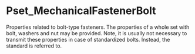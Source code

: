 # Pset_MechanicalFastenerBolt

Properties related to bolt-type fasteners. The properties of a whole set with bolt, washers and nut may be provided. Note, it is usually not necessary to transmit these properties in case of standardized bolts. Instead, the standard is referred to.<!-- end of definition -->
